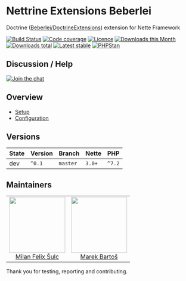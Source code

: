 # Nettrine Extensions Beberlei

Doctrine ([Beberlei/DoctrineExtensions](https://github.com/beberlei/DoctrineExtensions)) extension for Nette Framework

[![Build Status](https://img.shields.io/travis/nettrine/extensions-beberlei.svg?style=flat-square)](https://travis-ci.org/nettrine/extensions-beberlei)
[![Code coverage](https://img.shields.io/coveralls/nettrine/extensions-beberlei.svg?style=flat-square)](https://coveralls.io/r/nettrine/extensions-beberlei)
[![Licence](https://img.shields.io/packagist/l/nettrine/extensions-beberlei.svg?style=flat-square)](https://packagist.org/packages/nettrine/extensions-beberlei)
[![Downloads this Month](https://img.shields.io/packagist/dm/nettrine/extensions-beberlei.svg?style=flat-square)](https://packagist.org/packages/nettrine/extensions-beberlei)
[![Downloads total](https://img.shields.io/packagist/dt/nettrine/extensions-beberlei.svg?style=flat-square)](https://packagist.org/packages/nettrine/extensions-beberlei)
[![Latest stable](https://img.shields.io/packagist/v/nettrine/extensions-beberlei.svg?style=flat-square)](https://packagist.org/packages/nettrine/extensions-beberlei)
[![PHPStan](https://img.shields.io/badge/PHPStan-enabled-brightgreen.svg?style=flat-square)](https://github.com/phpstan/phpstan)

## Discussion / Help

[![Join the chat](https://img.shields.io/gitter/room/nettrine/nettrine.svg?style=flat-square)](https://gitter.im/nettrine/nettrine)

## Overview

- [Setup](.docs/README.md#setup)
- [Configuration](.docs/README.md#configuration)

## Versions

| State  | Version | Branch   | Nette  | PHP    |
|--------|---------|----------|--------|--------|
| dev    | `^0.1`  | `master` | `3.0+` | `^7.2` |

## Maintainers

<table>
  <tbody>
    <tr>
      <td align="center">
        <a href="https://github.com/f3l1x">
            <img width="150" height="150" src="https://avatars2.githubusercontent.com/u/538058?v=3&s=150">
        </a>
        </br>
        <a href="https://github.com/f3l1x">Milan Felix Šulc</a>
      </td>
      <td align="center">
        <a href="https://github.com/mabar">
            <img width="150" height="150" src="https://avatars0.githubusercontent.com/u/20974277?s=150&v=4">
        </a>
        </br>
        <a href="https://github.com/mabar">Marek Bartoš</a>
      </td>
    </tr>
  </tbody>
</table>

Thank you for testing, reporting and contributing.
